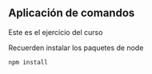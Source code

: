 ## Aplicación de comandos

Este es el ejercicio del curso

Recuerden instalar los paquetes de node
```
npm install
```